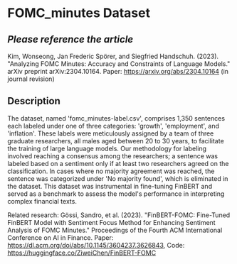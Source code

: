 # FOMC_minutes Dataset

## ***Please reference the article***
Kim, Wonseong, Jan Frederic Spörer, and Siegfried Handschuh. (2023). "Analyzing FOMC Minutes: Accuracy and Constraints of Language Models." arXiv preprint arXiv:2304.10164. Paper: https://arxiv.org/abs/2304.10164 (in journal revision)

## Description
The dataset, named 'fomc_minutes-label.csv', comprises 1,350 sentences each labeled under one of three categories: 'growth', 'employment', and 'inflation'. These labels were meticulously assigned by a team of three graduate researchers, all males aged between 20 to 30 years, to facilitate the training of large language models. Our methodology for labeling involved reaching a consensus among the researchers; a sentence was labeled based on a sentiment only if at least two researchers agreed on the classification. In cases where no majority agreement was reached, the sentence was categorized under 'No majority found', which is eliminated in the dataset. This dataset was instrumental in fine-tuning FinBERT and served as a benchmark to assess the model's performance in interpreting complex financial texts.

Related research: Gössi, Sandro, et al. (2023). "FinBERT-FOMC: Fine-Tuned FinBERT Model with Sentiment Focus Method for Enhancing Sentiment Analysis of FOMC Minutes." Proceedings of the Fourth ACM International Conference on AI in Finance. Paper: https://dl.acm.org/doi/abs/10.1145/3604237.3626843, Code: https://huggingface.co/ZiweiChen/FinBERT-FOMC
